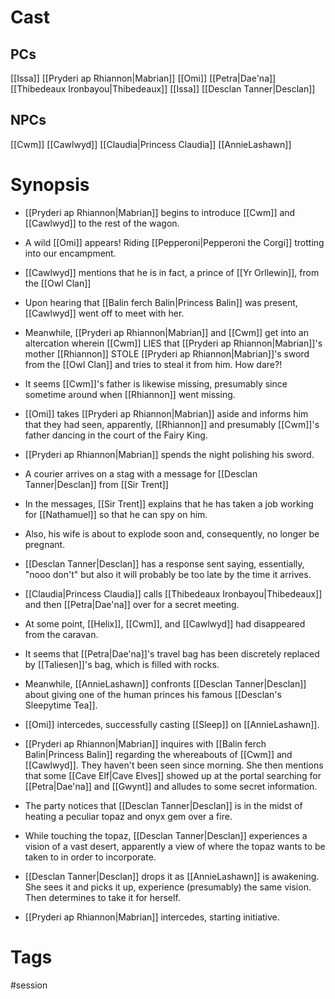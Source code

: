 
# Cast
## PCs
[[Issa]]
[[Pryderi ap Rhiannon|Mabrian]]
[[Omi]]
[[Petra|Dae'na]]
[[Thibedeaux Ironbayou|Thibedeaux]]
[[Issa]]
[[Desclan Tanner|Desclan]]

## NPCs
[[Cwm]]
[[Cawlwyd]]
[[Claudia|Princess Claudia]]
[[AnnieLashawn]]

# Synopsis
- [[Pryderi ap Rhiannon|Mabrian]] begins to introduce [[Cwm]] and [[Cawlwyd]] to the rest of the wagon.
- A wild [[Omi]] appears! Riding [[Pepperoni|Pepperoni the Corgi]]  trotting into our encampment.
- [[Cawlwyd]] mentions that he is in fact, a prince of [[Yr Orllewin]], from the [[Owl Clan]]
- Upon hearing that [[Balin ferch Balin|Princess Balin]] was present, [[Cawlwyd]] went off to meet with her.
- Meanwhile, [[Pryderi ap Rhiannon|Mabrian]] and [[Cwm]] get into an altercation wherein [[Cwm]] LIES that [[Pryderi ap Rhiannon|Mabrian]]'s mother [[Rhiannon]] STOLE [[Pryderi ap Rhiannon|Mabrian]]'s sword from the [[Owl Clan]] and tries to steal it from him. How dare?!
- It seems [[Cwm]]'s father is likewise missing, presumably since sometime around when [[Rhiannon]] went missing.
- [[Omi]] takes [[Pryderi ap Rhiannon|Mabrian]] aside and informs him that they had seen, apparently, [[Rhiannon]] and presumably [[Cwm]]'s father dancing in the court of the Fairy King.
- [[Pryderi ap Rhiannon|Mabrian]] spends the night polishing his sword.

- A courier arrives on a stag with a message for [[Desclan Tanner|Desclan]] from [[Sir Trent]]
- In the messages, [[Sir Trent]] explains that he has taken a job working for [[Nathamuel]] so that he can spy on him.
- Also, his wife is about to explode soon and, consequently, no longer be pregnant.
- [[Desclan Tanner|Desclan]] has a response sent saying, essentially, "nooo don't" but also it will probably be too late by the time it arrives.

- [[Claudia|Princess Claudia]] calls [[Thibedeaux Ironbayou|Thibedeaux]] and then [[Petra|Dae'na]] over for a secret meeting.
- At some point, [[Helix]], [[Cwm]], and [[Cawlwyd]] had disappeared from the caravan.
- It seems that [[Petra|Dae'na]]'s travel bag has been discretely replaced by [[Taliesen]]'s bag, which is filled with rocks.
- Meanwhile, [[AnnieLashawn]] confronts [[Desclan Tanner|Desclan]] about giving one of the human princes his famous [[Desclan's Sleepytime Tea]].
- [[Omi]] intercedes, successfully casting [[Sleep]] on [[AnnieLashawn]].
- [[Pryderi ap Rhiannon|Mabrian]] inquires with [[Balin ferch Balin|Princess Balin]] regarding the whereabouts of [[Cwm]] and [[Cawlwyd]]. They haven't been seen since morning. She then mentions that some [[Cave Elf|Cave Elves]] showed up at the portal searching for [[Petra|Dae'na]] and [[Gwynt]] and alludes to some secret information.
- The party notices that [[Desclan Tanner|Desclan]] is in the midst of heating a peculiar topaz and onyx gem over a fire.
- While touching the topaz, [[Desclan Tanner|Desclan]]  experiences a vision of a vast desert, apparently a view of where the topaz wants to be taken to in order to incorporate.
- [[Desclan Tanner|Desclan]] drops it as [[AnnieLashawn]] is awakening. She sees it and picks it up, experience (presumably) the same vision. Then determines to take it for herself.
- [[Pryderi ap Rhiannon|Mabrian]] intercedes, starting initiative.

# Tags
#session 
